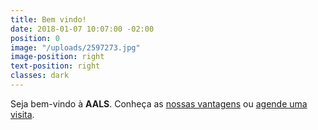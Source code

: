 ```yaml
---
title: Bem vindo!
date: 2018-01-07 10:07:00 -02:00
position: 0
image: "/uploads/2597273.jpg"
image-position: right
text-position: right
classes: dark
---
```


Seja bem-vindo à **AALS**. Conheça as
<a href="{{ site.baseurl }}/vantagens" data-text="nowrap">nossas vantagens</a> ou
<a href="#contato" data-text="nowrap">agende uma visita</a>.